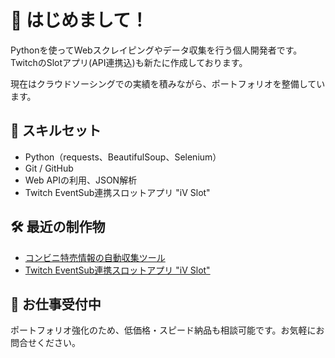 # 👋 はじめまして！

Pythonを使ってWebスクレイピングやデータ収集を行う個人開発者です。
TwitchのSlotアプリ(API連携込)も新たに作成しております。

現在はクラウドソーシングでの実績を積みながら、ポートフォリオを整備しています。


## 📌 スキルセット

- Python（requests、BeautifulSoup、Selenium）
- Git / GitHub
- Web APIの利用、JSON解析
- Twitch EventSub連携スロットアプリ "iV Slot"

## 🛠 最近の制作物

- [コンビニ特売情報の自動収集ツール](https://github.com/cancak000/konbini-scraper)
- [Twitch EventSub連携スロットアプリ "iV Slot"](https://github.com/cancak000/twitchslot)

## 💼 お仕事受付中

ポートフォリオ強化のため、低価格・スピード納品も相談可能です。お気軽にお問合せください。

